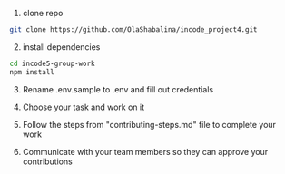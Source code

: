 1. clone repo

```bash
git clone https://github.com/OlaShabalina/incode_project4.git
```

2. install dependencies

```bash
cd incode5-group-work
npm install
```

3. Rename .env.sample to .env and fill out credentials

4. Choose your task and work on it 

5. Follow the steps from "contributing-steps.md" file to complete your work

6. Communicate with your team members so they can approve your contributions

